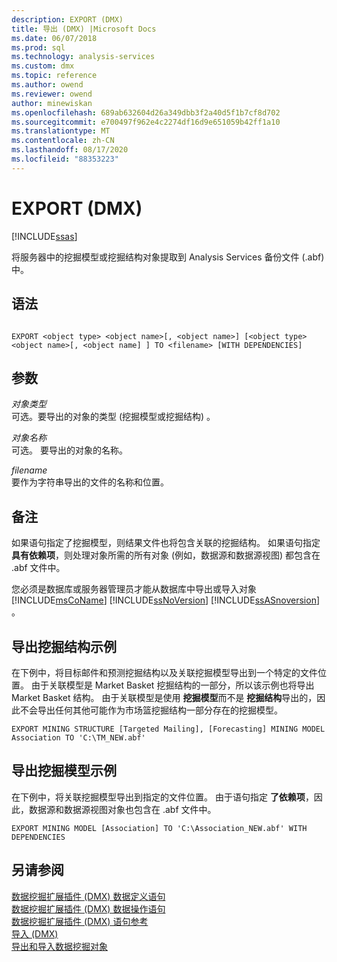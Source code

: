 ```yaml
---
description: EXPORT (DMX)
title: 导出 (DMX) |Microsoft Docs
ms.date: 06/07/2018
ms.prod: sql
ms.technology: analysis-services
ms.custom: dmx
ms.topic: reference
ms.author: owend
ms.reviewer: owend
author: minewiskan
ms.openlocfilehash: 689ab632604d26a349dbb3f2a40d5f1b7cf8d702
ms.sourcegitcommit: e700497f962e4c2274df16d9e651059b42ff1a10
ms.translationtype: MT
ms.contentlocale: zh-CN
ms.lasthandoff: 08/17/2020
ms.locfileid: "88353223"
---
```

# <a name="export-dmx"></a>EXPORT (DMX)
[!INCLUDE[ssas](../includes/applies-to-version/ssas.md)]

  将服务器中的挖掘模型或挖掘结构对象提取到 Analysis Services 备份文件 (.abf) 中。  
  
## <a name="syntax"></a>语法  
  
```  
  
EXPORT <object type> <object name>[, <object name>] [<object type> <object name>[, <object name] ] TO <filename> [WITH DEPENDENCIES]  
```  
  
## <a name="arguments"></a>参数  
 *对象类型*  
 可选。要导出的对象的类型 (挖掘模型或挖掘结构) 。  
  
 *对象名称*  
 可选。 要导出的对象的名称。  
  
 *filename*  
 要作为字符串导出的文件的名称和位置。  
  
## <a name="remarks"></a>备注  
 如果语句指定了挖掘模型，则结果文件也将包含关联的挖掘结构。 如果语句指定 **具有依赖项**，则处理对象所需的所有对象 (例如，数据源和数据源视图) 都包含在 .abf 文件中。  
  
 您必须是数据库或服务器管理员才能从数据库中导出或导入对象 [!INCLUDE[msCoName](../includes/msconame-md.md)] [!INCLUDE[ssNoVersion](../includes/ssnoversion-md.md)] [!INCLUDE[ssASnoversion](../includes/ssasnoversion-md.md)] 。  
  
## <a name="export-mining-structure-example"></a>导出挖掘结构示例  
 在下例中，将目标邮件和预测挖掘结构以及关联挖掘模型导出到一个特定的文件位置。 由于关联模型是 Market Basket 挖掘结构的一部分，所以该示例也将导出 Market Basket 结构。 由于关联模型是使用 **挖掘模型**而不是 **挖掘结构**导出的，因此不会导出任何其他可能作为市场篮挖掘结构一部分存在的挖掘模型。  
  
```  
EXPORT MINING STRUCTURE [Targeted Mailing], [Forecasting] MINING MODEL Association TO 'C:\TM_NEW.abf'  
```  
  
## <a name="export-mining-model-example"></a>导出挖掘模型示例  
 在下例中，将关联挖掘模型导出到指定的文件位置。 由于语句指定 **了依赖项**，因此，数据源和数据源视图对象也包含在 .abf 文件中。  
  
```  
EXPORT MINING MODEL [Association] TO 'C:\Association_NEW.abf' WITH DEPENDENCIES  
```  
  
## <a name="see-also"></a>另请参阅  
 [数据挖掘扩展插件 &#40;DMX&#41; 数据定义语句](../dmx/dmx-statements-data-definition.md)   
 [数据挖掘扩展插件 &#40;DMX&#41; 数据操作语句](../dmx/dmx-statements-data-manipulation.md)   
 [数据挖掘扩展插件 &#40;DMX&#41; 语句参考](../dmx/data-mining-extensions-dmx-statements.md)   
 [导入 &#40;DMX&#41;](../dmx/import-dmx.md)   
 [导出和导入数据挖掘对象](https://docs.microsoft.com/analysis-services/data-mining/export-and-import-data-mining-objects)  
  
  
